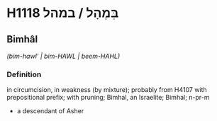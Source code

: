 # H1118 בִּמְהָל / במהל

## Bimhâl

_(bim-hawl' | bim-HAWL | beem-HAHL)_

### Definition

in circumcision, in weakness (by mixture); probably from H4107 with prepositional prefix; with pruning; Bimhal, an Israelite; Bimhal; n-pr-m

- a descendant of Asher
